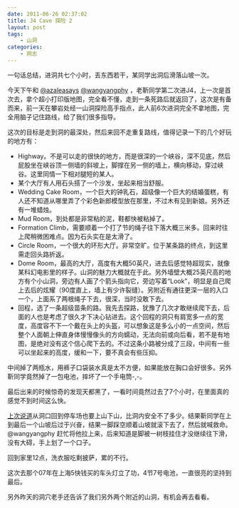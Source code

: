 ```yaml
---
date: 2011-06-26 02:37:02
title: J4 Cave 探险 2
layout: post
tags:
    - 山洞
categories:
    - 网志
---
```

一句话总结，进洞共七个小时，丢东西若干，某同学出洞后滑落山坡一次。

今天下午和 <a href="http://twitter.com/azaleasays">@azaleasays</a> <a href="http://twitter.com/wangyangphy">@wangyangphy</a> ，老靳同学第二次进J4，上一次是首次去，拿个超小打印版地图，完全看不懂，走到一条死路后就返回了，这次是有备而来，前一天在攀岩处经一山洞探险高手指点，此人前6次进洞完全不拿地图，完全用脑子记住路线，给了我们很多指导。

这次的目标是走到洞的最深处，然后来回不走重复路线，值得记录一下的几个好玩的地方有：
<ul>
	<li>Highway。不是可以走的很快的地方，而是很深的一个峡谷，深不见底，然后屁股坐在峡谷顶一侧墙的斜坡上，脚撑在另一侧的墙上，横向移动，穿过峡谷。这里同情一下相对腿短的某人。</li>
	<li>某个大厅有人用石头搭了一个沙发，坐起来相当舒服。</li>
	<li>Wedding Cake Room，一个巨大的钟乳石，超级像一个巨大的结婚蛋糕，有人还不知道从哪里弄了个彩色新郎模型放在那里，不过木有见到新娘。另外还有一堆蜡烛。</li>
	<li>Mud Room，到处都是非常粘的泥，鞋都快被粘掉了。</li>
	<li>Formation Climb，需要顺着一个打了节的绳子往下落大概三米多。回来时往上爬稍微困难点。因为石头实在是太滑了。</li>
	<li>Circle Room，一个很大的环形大厅。非常空旷。位于某条路的终点，到这里需走回头路折返。</li>
	<li>Dome Room，最高的大厅，高度有大概50英尺，进去后感觉特超现实，就像某科幻电影里的样子。山洞的魅力大概就在于此。另外墙壁大概25英尺高的地方有个小山洞，旁边有人画了个箭头指向它，旁边写着“Look”，明显是自己爬上去后的炫耀（90度直上，墙上有少许裂缝）。另附近有通往更深一层的入口一个，上面系了两根绳子下去，很深，当时没敢下去。</li>
	<li>回程，选了一条超级苗条的路。我先去探路，犹豫了几次才敢继续爬下去，后面的人也是考虑了很久才下决心钻进去。这个回程的洞只有肩宽多一点的宽度，高度容不下一个戴在头上的头盔，可以想象这是多么小的一点空间，然后整个人面朝上伸直身体慢慢像头的方向蠕动，无法向前或向后看，若不是有地图，是绝对没有这个信心爬下去的。不过这条小路被分成了三段，中间有一些可以坐起来的高度，缓和一下，要不真会有些压抑。</li>
</ul>
中间掉了两瓶水，用裤子口袋装水真是太不方便，如果能放在胸口会好很多。另外靳同学竟然掉了一包电池，摔坏了一个手电筒-,-。

最后出来的时候惊奇的发现天都黑了，一看时间竟然过去了7个小时，在里面真的感觉不到时间这么快。

<a title="J4洞穴探险 1" href="http://ztpala.com/2011/06/19/j4-cave-1/">上次说道</a>从洞口回到停车场也要上山下山，比洞内安全不了多少。结果靳同学在上到最后一个山坡后过于兴奋，结果一脚踩空顺着山坡就滚下去了，然后就喊救命。@wangyangphy 赶忙将他拉上来，后来知道是脚被一树枝挂住才没继续往下滑，没有大碍，手上划了一个口子。

回到家里12点，洗衣服吃剩披萨，累的不行。

这次去那个07年在上海5快钱买的车头灯立了功，4节7号电池，一直很亮的坚持到最后。

另外昨天的洞穴老手还告诉了我们另外两个附近的山洞，有机会再去看看。

